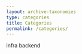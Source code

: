 ```yaml
---
layout: archive-taxonomies
type: categories
title: Categories
permalink: /categories/
---
```


infra
backend
